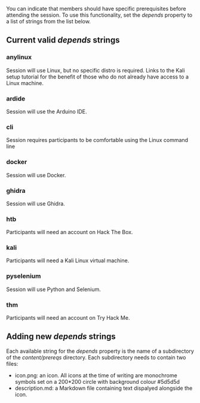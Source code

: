 You can indicate that members should have specific prerequisites before attending the session. To use this functionality, set the _depends_ property to a list of strings from the list below.

## Current valid _depends_ strings

### anylinux

Session will use Linux, but no specific distro is required. Links to the Kali setup tutorial for the benefit of those who do not already have access to a Linux machine.

### ardide

Session will use the Arduino IDE.

### cli

Session requires participants to be comfortable using the Linux command line

### docker

Session will use Docker.

### ghidra

Session will use Ghidra.

### htb

Participants will need an account on Hack The Box.

### kali

Participants will need a Kali Linux virtual machine.

### pyselenium

Session will use Python and Selenium.

### thm

Participants will need an account on Try Hack Me.

## Adding new _depends_ strings

Each available string for the _depends_ property is the name of a subdirectory of the _content/prereqs_ directory. Each subdirectory needs to contain two files:

- icon.png: an icon. All icons at the time of writing are monochrome symbols set on a 200*200 circle with background colour #5d5d5d
- description.md: a Markdown file containing text dispalyed alongside the icon.